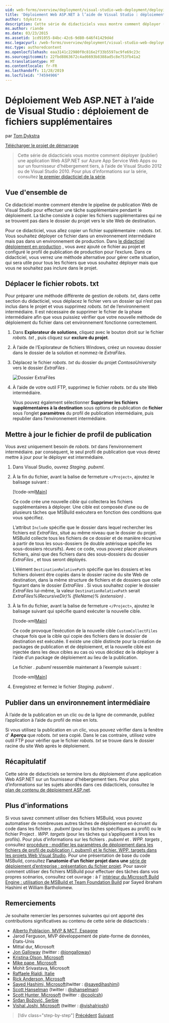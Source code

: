 ```yaml
---
uid: web-forms/overview/deployment/visual-studio-web-deployment/deploying-extra-files
title: 'Déploiement Web ASP.NET à l’aide de Visual Studio : déploiement de fichiers supplémentaires | Microsoft Docs'
author: tdykstra
description: Cette série de didacticiels vous montre comment déployer (publier) une application Web ASP.NET sur Azure App Service Web Apps ou sur un fournisseur d’hébergement tiers, par utilisez...
ms.author: riande
ms.date: 03/23/2015
ms.assetid: 1cd91055-84bc-42c6-9d80-646f41429d4d
msc.legacyurl: /web-forms/overview/deployment/visual-studio-web-deployment/deploying-extra-files
msc.type: authoredcontent
ms.openlocfilehash: eaa3141c22980f0c816e2f33b5597ac9fe69c23c
ms.sourcegitcommit: 22fbd8863672c4ad6693b8388ad5c8e753fb41a2
ms.translationtype: MT
ms.contentlocale: fr-FR
ms.lasthandoff: 11/28/2019
ms.locfileid: "74594906"
---
```

# <a name="aspnet-web-deployment-using-visual-studio-deploying-extra-files"></a>Déploiement Web ASP.NET à l’aide de Visual Studio : déploiement de fichiers supplémentaires

par [Tom Dykstra](https://github.com/tdykstra)

[Télécharger le projet de démarrage](https://go.microsoft.com/fwlink/p/?LinkId=282627)

> Cette série de didacticiels vous montre comment déployer (publier) une application Web ASP.NET sur Azure App Service Web Apps ou sur un fournisseur d’hébergement tiers, à l’aide de Visual Studio 2012 ou de Visual Studio 2010. Pour plus d’informations sur la série, consultez [le premier didacticiel de la série](introduction.md).

## <a name="overview"></a>Vue d'ensemble de

Ce didacticiel montre comment étendre le pipeline de publication Web de Visual Studio pour effectuer une tâche supplémentaire pendant le déploiement. La tâche consiste à copier les fichiers supplémentaires qui ne se trouvent pas dans le dossier du projet vers le site Web de destination.

Pour ce didacticiel, vous allez copier un fichier supplémentaire : *robots. txt*. Vous souhaitez déployer ce fichier dans un environnement intermédiaire mais pas dans un environnement de production. Dans [le didacticiel déploiement en production](deploying-to-production.md) , vous avez ajouté ce fichier au projet et configuré le profil de publication de production pour l’exclure. Dans ce didacticiel, vous verrez une méthode alternative pour gérer cette situation, qui sera utile pour tous les fichiers que vous souhaitez déployer mais que vous ne souhaitez pas inclure dans le projet.

## <a name="move-the-robotstxt-file"></a>Déplacer le fichier robots. txt

Pour préparer une méthode différente de gestion de *robots. txt*, dans cette section du didacticiel, vous déplacez le fichier vers un dossier qui n’est pas inclus dans le projet et vous supprimez *robots. txt* de l’environnement intermédiaire. Il est nécessaire de supprimer le fichier de la phase intermédiaire afin que vous puissiez vérifier que votre nouvelle méthode de déploiement du fichier dans cet environnement fonctionne correctement.

1. Dans **Explorateur de solutions**, cliquez avec le bouton droit sur le fichier *robots. txt* , puis cliquez sur **exclure du projet**.
2. À l’aide de l’Explorateur de fichiers Windows, créez un nouveau dossier dans le dossier de la solution et nommez-le *ExtraFiles*.
3. Déplacez le fichier *robots. txt* du dossier du projet *ContosoUniversity* vers le dossier *ExtraFiles* .

    ![Dossier ExtraFiles](deploying-extra-files/_static/image1.png)
4. À l’aide de votre outil FTP, supprimez le fichier *robots. txt* du site Web intermédiaire.

    Vous pouvez également sélectionner **Supprimer les fichiers supplémentaires à la destination** sous options de publication de **fichier** sous l’onglet **paramètres** du profil de publication intermédiaire, puis republier dans l’environnement intermédiaire.

## <a name="update-the-publish-profile-file"></a>Mettre à jour le fichier de profil de publication

Vous avez uniquement besoin de *robots. txt* dans l’environnement intermédiaire. par conséquent, le seul profil de publication que vous devez mettre à jour pour le déployer est intermédiaire.

1. Dans Visual Studio, ouvrez *Staging. pubxml*.
2. À la fin du fichier, avant la balise de fermeture `</Project>`, ajoutez le balisage suivant :

    [!code-xml[Main](deploying-extra-files/samples/sample1.xml)]

    Ce code crée une nouvelle *cible* qui collectera les fichiers supplémentaires à déployer. Une cible est composée d’une ou de plusieurs tâches que MSBuild exécutera en fonction des conditions que vous spécifiez.

    L’attribut `Include` spécifie que le dossier dans lequel rechercher les fichiers est *ExtraFiles*, situé au même niveau que le dossier du projet. MSBuild collecte tous les fichiers de ce dossier et de manière récursive à partir de tous les sous-dossiers (le double astérisque spécifie les sous-dossiers récursifs). Avec ce code, vous pouvez placer plusieurs fichiers, ainsi que des fichiers dans des sous-dossiers du dossier *ExtraFiles* , et tous seront déployés.

    L’élément `DestinationRelativePath` spécifie que les dossiers et les fichiers doivent être copiés dans le dossier racine du site Web de destination, dans la même structure de fichiers et de dossiers que celle figurant dans le dossier *ExtraFiles* . Si vous souhaitez copier le dossier *ExtraFiles* lui-même, la valeur `DestinationRelativePath` serait *ExtraFiles\%(RecursiveDir)% (fileName)% (extension)* .
3. À la fin du fichier, avant la balise de fermeture `</Project>`, ajoutez le balisage suivant qui spécifie quand exécuter la nouvelle cible.

    [!code-xml[Main](deploying-extra-files/samples/sample2.xml)]

    Ce code provoque l’exécution de la nouvelle cible `CustomCollectFiles` chaque fois que la cible qui copie des fichiers dans le dossier de destination est exécutée. Il existe une cible distincte pour la création de packages de publication et de déploiement, et la nouvelle cible est injectée dans les deux cibles au cas où vous décidiez de la déployer à l’aide d’un package de déploiement au lieu de la publication.

    Le fichier *. pubxml* ressemble maintenant à l’exemple suivant :

    [!code-xml[Main](deploying-extra-files/samples/sample3.xml?highlight=53-71)]
4. Enregistrez et fermez le fichier *Staging. pubxml* .

## <a name="publish-to-staging"></a>Publier dans un environnement intermédiaire

À l’aide de la publication en un clic ou de la ligne de commande, publiez l’application à l’aide du profil de mise en lots.

Si vous utilisez la publication en un clic, vous pouvez vérifier dans la fenêtre d' **Aperçu** que *robots. txt* sera copié. Dans le cas contraire, utilisez votre outil FTP pour vérifier que le fichier *robots. txt* se trouve dans le dossier racine du site Web après le déploiement.

## <a name="summary"></a>Récapitulatif

Cette série de didacticiels se termine lors du déploiement d’une application Web ASP.NET sur un fournisseur d’hébergement tiers. Pour plus d’informations sur les sujets abordés dans ces didacticiels, consultez le [plan de contenu de déploiement ASP.net](https://go.microsoft.com/fwlink/p/?LinkId=282413).

## <a name="more-information"></a>Plus d'informations

Si vous savez comment utiliser des fichiers MSBuild, vous pouvez automatiser de nombreuses autres tâches de déploiement en écrivant du code dans les fichiers *. pubxml* (pour les tâches spécifiques au profil) ou le fichier Project *. WPP. targets* (pour les tâches qui s’appliquent à tous les profils). Pour plus d’informations sur les fichiers *. pubxml* et *. WPP. targets* , consultez [procédure : modifier les paramètres de déploiement dans les fichiers de profil de publication (. pubxml) et le fichier. WPP. targets dans les projets Web Visual Studio](https://msdn.microsoft.com/library/ff398069). Pour une présentation de base du code MSBuild, consultez **l’anatomie d’un fichier projet dans une** [série de déploiement d’entreprise : présentation du fichier projet](../web-deployment-in-the-enterprise/understanding-the-project-file.md). Pour savoir comment utiliser des fichiers MSBuild pour effectuer des tâches dans vos propres scénarios, consultez cet ouvrage : à l' [intérieur du Microsoft Build Engine : utilisation de MSBuild et Team Foundation Build](http://msbuildbook.com) par Sayed ibraham Hashimi et William Bartholomew.

## <a name="acknowledgements"></a>Remerciements

Je souhaite remercier les personnes suivantes qui ont apporté des contributions significatives au contenu de cette série de didacticiels :

- [Alberto Poblacion, MVP &amp; MCT, Espagne](https://mvp.microsoft.com/mvp/Alberto%20Poblacion%20Bolano-36772)
- Jarod Ferguson, MVP développement de plate-forme de données, États-Unis
- Mittal dur, Microsoft
- [Jon Galloway](https://weblogs.asp.net/jgalloway) (twitter : [@jongalloway](http://twitter.com/jongalloway))
- [Kristina Olson, Microsoft](https://blogs.iis.net/krolson/default.aspx)
- [Mike pape, Microsoft](http://www.mikepope.com/blog/DisplayBlog.aspx)
- Mohit Srivastava, Microsoft
- [Raffaele Rialdi, Italie](http://www.iamraf.net/)
- [Rick Anderson, Microsoft](https://blogs.msdn.com/b/rickandy/)
- [Sayed Hashimi, Microsoft](http://sedodream.com/default.aspx)(twitter : [@sayedihashimi](http://twitter.com/sayedihashimi))
- [Scott Hanselman](http://www.hanselman.com/blog/) (twitter : [@shanselman](http://twitter.com/shanselman))
- [Scott Hunter, Microsoft](https://blogs.msdn.com/b/scothu/) (twitter : [@coolcsh](http://twitter.com/coolcsh))
- [Srđan Božović, Serbie](http://msforge.net/blogs/zmajcek/)
- [Vishal Joshi, Microsoft](http://vishaljoshi.blogspot.com/) (twitter : [@vishalrjoshi](http://twitter.com/vishalrjoshi))

> [!div class="step-by-step"]
> [Précédent](command-line-deployment.md)
> [Suivant](troubleshooting.md)
